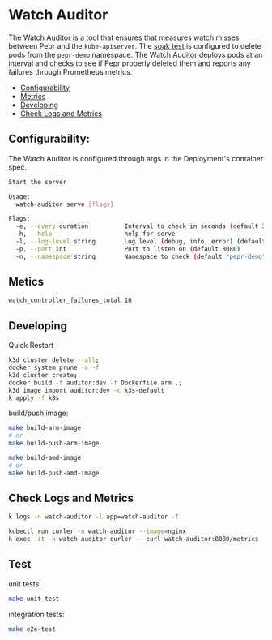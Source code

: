 # Watch Auditor

The Watch Auditor is a tool that ensures that measures watch misses between Pepr and the `kube-apiserver`. The [soak test](https://github.com/defenseunicorns/pepr-excellent-examples/tree/main/hello-pepr-soak-ci) is configured to delete pods from the `pepr-demo` namespace. The Watch Auditor deploys pods at an interval and checks to see if Pepr properly deleted them  and reports any failures through Prometheus metrics.

- [Configurability](#configurability)
- [Metrics](#metrics)
- [Developing](#developing)
- [Check Logs and Metrics](#check-logs-and-metrics)  

## Configurability:

The Watch Auditor is configured through args in the Deployment's container spec.  

```bash
Start the server

Usage:
  watch-auditor serve [flags]

Flags:
  -e, --every duration          Interval to check in seconds (default 30s)
  -h, --help                    help for serve
  -l, --log-level string        Log level (debug, info, error) (default "info")
  -p, --port int                Port to listen on (default 8080)
  -n, --namespace string        Namespace to check (default "pepr-demo")
```


## Metics

```bash
watch_controller_failures_total 10 

```

## Developing

Quick Restart

```bash
k3d cluster delete --all;
docker system prune -a -f 
k3d cluster create;
docker build -t auditor:dev -f Dockerfile.arm .;
k3d image import auditor:dev -c k3s-default  
k apply -f k8s
```

build/push image:

```bash
make build-arm-image
# or 
make build-push-arm-image
```

```bash
make build-amd-image
# or 
make build-push-amd-image
```


## Check Logs and Metrics
```bash
k logs -n watch-auditor -l app=watch-auditor -f

kubectl run curler -n watch-auditor --image=nginx
k exec -it -n watch-auditor curler -- curl watch-auditor:8080/metrics
```


## Test

unit tests:

```bash
make unit-test
```

integration tests:

```bash
make e2e-test
```
